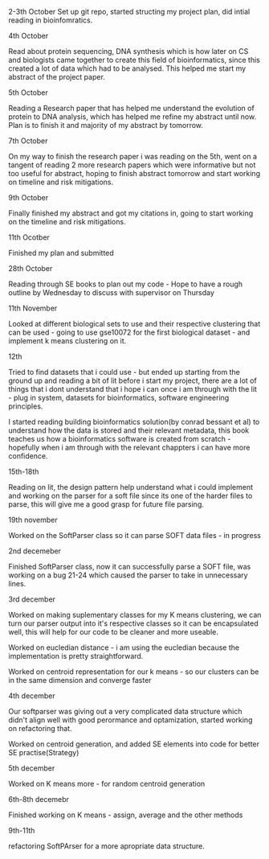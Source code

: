 2-3th October 
Set up git repo, started structing my project plan, did intial reading in bioinfomratics.

4th October

Read about protein sequencing, DNA synthesis which is how later on CS and biologists came together to create this field of bioinformatics, since this created a lot of data which had to be analysed. This helped me start my abstract of the project paper. 

5th October 

Reading a Research paper that has helped me understand the evolution of protein to DNA analysis, which has helped me refine my abstract until now. Plan is to finish it and majority of my abstract by tomorrow. 

7th October 

On my way to finish the research paper i was reading on the 5th, went on a tangent of reading 2 more research papers which were informative but not too useful for abstract, hoping to finish abstract tomorrow and start working on timeline and risk mitigations.

9th October 

Finally finished my abstract and got my citations in, going to start working on the timeline and risk mitigations.

11th Ocotber 

Finished my plan and submitted 

28th October 

Reading through SE books to plan out my code - Hope to have a rough outline by Wednesday to discuss with supervisor on Thursday

11th November

Looked at different biological sets to use and their respective clustering that can be used - going to use gse10072 for the first biological
dataset - and implement k means clustering on it.

12th 

Tried to find datasets that i could use - but ended up starting from the ground up and reading a bit of lit before i start my project, there are a lot of things that i dont understand that i hope i can once i am through with the lit - plug in system, datasets for bioinformatics, software engineering principles. 

I started reading building bioinformatics solution(by conrad bessant et al) to understand how the data is stored and their relevant metadata, this book teaches us how a bioinformatics software is created from scratch - hopefully when i am through with the relevant chappters i can have more confidence.

15th-18th 

Reading on lit, the design pattern help understand what i could implement and working on the parser for a soft file since its one of the harder files to parse, this will give me a good grasp for future file parsing.

19th november 

Worked on the SoftParser class so it can parse SOFT data files - in progress

2nd decemeber 

Finished SoftParser class, now it can successfully parse a SOFT file, was working on a bug 21-24 which caused the parser to take in unnecessary lines.

3rd december 

Worked on making suplementary classes for my K means clustering, we can turn our parser output into it's respective classes so it can be encapsulated well, this will help for our code to be cleaner and more useable. 

Worked on eucledian distance - i am using the eucledian because the implementation is pretty straightforward.

Worked on centroid representation for our k means - so our clusters can be in the same dimension and converge faster

4th december 

Our softparser was giving out a very complicated data structure which didn't align well with good perormance and optamization, started working on refactoring that.

Worked on centroid generation, and added SE elements into code for better SE practise(Strategy)

5th december 

Worked on K means more - for random centroid generation

6th-8th decemebr 

Finished working on K means - assign, average and the other methods

9th-11th 

refactoring SoftPArser for a more apropriate data structure.


